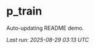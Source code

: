 # p_train

Auto-updating README demo.

<!--START_SECTION:status-->
_Last run: 2025-08-29 03:13 UTC_
<!--END_SECTION:status-->
























































































































































































